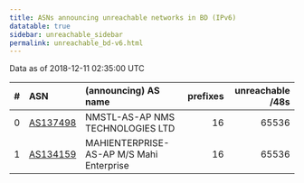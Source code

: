 ```yaml
---
title: ASNs announcing unreachable networks in BD (IPv6)
datatable: true
sidebar: unreachable_sidebar
permalink: unreachable_bd-v6.html
---
```


Data as of 2018-12-11 02:35:00 UTC


<div class="datatable-begin"></div>

|   # | ASN                                      | (announcing) AS name                     |   prefixes |   unreachable /48s |
|----:|:-----------------------------------------|:-----------------------------------------|-----------:|-------------------:|
|   0 | [AS137498](unreachable_AS137498-v6.html) | NMSTL-AS-AP NMS TECHNOLOGIES LTD         |         16 |              65536 |
|   1 | [AS134159](unreachable_AS134159-v6.html) | MAHIENTERPRISE-AS-AP M/S Mahi Enterprise |         16 |              65536 |

<div class="datatable-end"></div>